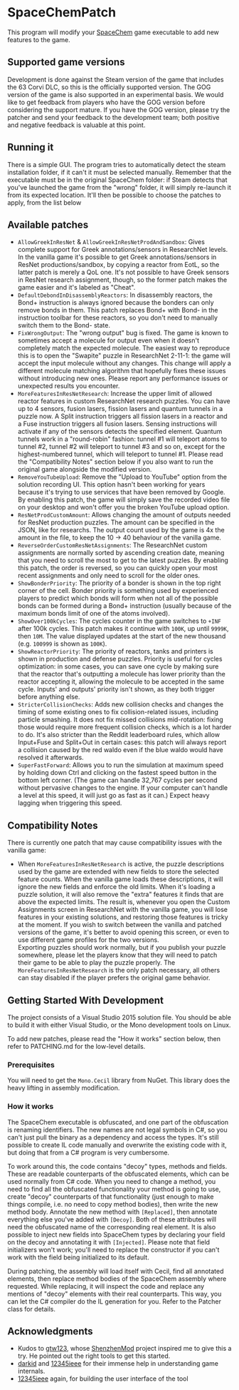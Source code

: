 # SpaceChemPatch

This program will modify your [SpaceChem](http://www.zachtronics.com/spacechem/) game executable to add new features to the game.

## Supported game versions

Development is done against the Steam version of the game that includes the 63 Corvi DLC, so this is the officially supported
version. The GOG version of the game is also supported in an experimental basis. We would like to get feedback from players
who have the GOG version before considering the support mature. If you have the GOG version, please try the patcher and
send your feedback to the development team; both positive and negative feedback is valuable at this point.

## Running it

There is a simple GUI. The program tries to automatically detect the steam installation folder, if it can't it must be selected manually.
Remember that the executable must be in the original SpaceChem folder:
if Steam detects that you've launched the game from the "wrong" folder, it will simply re-launch it from its expected location.
It'll then be possible to choose the patches to apply, from the list below

## Available patches

* `AllowGreekInResNet` & `AllowGreekInResNetProdAndSandbox`: Gives complete support for Greek annotations/sensors in ResearchNet levels.
  In the vanilla game it's possible to get Greek annotations/sensors in ResNet productions/sandbox, by copying a reactor from EotL, so the latter
  patch is merely a QoL one. It's not possible to have Greek sensors in ResNet research assignment, though, so the former patch makes the game
  easier and it's labeled as "Cheat".
* `DefaultDebondInDisassemblyReactors`: In disassembly reactors, the Bond+ instruction is always ignored because the bonders
  can only remove bonds in them. This patch replaces Bond+ with Bond- in the instruction toolbar for these reactors, so
  you don't need to manually switch them to the Bond- state.
* `FixWrongOutput`: The "wrong output" bug is fixed. The game is known to sometimes accept a molecule for output even when it doesn't
  completely match the expected molecule. The easiest way to reproduce this is to open the "Swapite" puzzle in ResearchNet 2-11-1:
  the game will accept the input molecule without any changes. This change will apply a different molecule matching algorithm that
  hopefully fixes these issues without introducing new ones. Please report any performance issues or unexpected results you encounter.
* `MoreFeaturesInResNetResearch`: Increase the upper limit of allowed reactor features in custom ResearchNet research puzzles.
  You can have up to 4 sensors, fusion lasers, fission lasers and quantum tunnels in a puzzle now. A Split instruction triggers all
  fission lasers in a reactor and a Fuse instruction triggers all fusion lasers. Sensing instructions will activate if any of
  the sensors detects the specified element. Quantum tunnels work in a "round-robin" fashion: tunnel #1 will teleport atoms to
  tunnel #2, tunnel #2 will teleport to tunnel #3 and so on, except for the highest-numbered tunnel, which will teleport to tunnel #1.
  Please read the "Compatibility Notes" section below if you also want to run the original game alongside the modified version.
* `RemoveYouTubeUpload`: Remove the "Upload to YouTube" option from the solution recording UI. This option hasn't been working
  for years because it's trying to use services that have been removed by Google. By enabling this patch, the game will simply save the
  recorded video file on your desktop and won't offer you the broken YouTube upload option.
* `ResNetProdCustomAmount`: Allows changing the amount of outputs needed for ResNet production puzzles. The amount can be specified in
  the JSON, like for researchs. The output count used by the game is 4x the amount in the file, to keep the 10 -> 40 behaviour of the vanilla game.
* `ReverseOrderCustomResNetAssignments`: The ResearchNet custom assignments are normally sorted by ascending creation date, meaning
  that you need to scroll the most to get to the latest puzzles. By enabling this patch, the order is reversed, so you can quickly open
  your most recent assignments and only need to scroll for the older ones.
* `ShowBonderPriority`: The priority of a bonder is shown in the top right corner of the cell.
  Bonder priority is something used by experienced players to predict which bonds will form when not all of the possible bonds can be formed
  during a Bond+ instruction (usually because of the maximum bonds limit of one of the atoms involved).
* `ShowOver100kCycles`: The cycles counter in the game switches to `+INF` after 100k cycles. This patch makes it continue with `100K`,
  up until `9999K`, then `10M`. The value displayed updates at the start of the new thousand (e.g. `100999` is shown as `100K`).
* `ShowReactorPriority`: The priority of reactors, tanks and printers is shown in production and defense puzzles.
  Priority is useful for cycles optimization: in some cases, you can save one cycle by making sure that the reactor that's outputting
  a molecule has lower priority than the reactor accepting it, allowing the molecule to be accepted in the same cycle.
  Inputs' and outputs' priority isn't shown, as they both trigger before anything else.
* `StricterCollisionChecks`: Adds new collision checks and changes the timing of some existing ones to fix collision-related issues,
  including particle smashing. It does not fix missed collisions mid-rotation: fixing those would require more frequent collision checks,
  which is a lot harder to do. It's also stricter than the Reddit leaderboard rules, which allow Input+Fuse and Split+Out in certain
  cases: this patch will always report a collision caused by the red waldo even if the blue waldo would have resolved it afterwards.
* `SuperFastForward`: Allows you to run the simulation at maximum speed by holding down Ctrl and clicking on the fastest speed button
  in the bottom left corner. (The game can handle 32,767 cycles per second without pervasive changes to the engine. If your computer
  can't handle a level at this speed, it will just go as fast as it can.) Expect heavy lagging when triggering this speed.

## Compatibility Notes

There is currently one patch that may cause compatibility issues with the vanilla game:

* When `MoreFeaturesInResNetResearch` is active, the puzzle descriptions used by the game are extended with new fields to store the
  selected feature counts. When the vanilla game loads these descriptions, it will ignore the new fields and enforce the old limits.
  When it's loading a puzzle solution, it will also remove the "extra" features it finds that are above the expected limits. The result is,
  whenever you open the Custom Assignments screen in ResearchNet with the vanilla game, you will lose features in your existing solutions,
  and restoring those features is tricky at the moment. If you wish to switch between the vanilla and patched versions of the game,
  it's better to avoid opening this screen, or even to use different game profiles for the two versions.  
  Exporting puzzles should work normally, but if you publish your puzzle somewhere, please let the players know that they will need to
  patch their game to be able to play the puzzle properly. The `MoreFeaturesInResNetResearch` is the only patch necessary, all others
  can stay disabled if the player prefers the original game behavior.

## Getting Started With Development

The project consists of a Visual Studio 2015 solution file. You should be able to build it with either Visual Studio, or the Mono development tools on Linux.

To add new patches, please read the "How it works" section below, then refer to PATCHING.md for the low-level details.

### Prerequisites

You will need to get the `Mono.Cecil` library from NuGet. This library does the heavy lifting in assembly modification.

### How it works

The SpaceChem executable is obfuscated, and one part of the obfuscation is renaming identifiers. The new names are not legal symbols in C#,
so you can't just pull the binary as a dependency and access the types.
It's still possible to create IL code manually and overwrite the existing code with it, but doing that from a C# program is very cumbersome.

To work around this, the code contains "decoy" types, methods and fields.
These are readable counterparts of the obfuscated elements, which can be used normally from C# code.
When you need to change a method, you need to find all the obfuscated functionality your method is going to use,
create "decoy" counterparts of that functionality (just enough to make things compile, i.e. no need to copy method bodies),
then write the new method body. Annotate the new method with `[Replaced]`, then annotate everything else you've added with `[Decoy]`.
Both of these attributes will need the obfuscated name of the corresponding real element.
It is also possible to inject new fields into SpaceChem types by declaring your field on the decoy and annotating it with `[Injected]`.
Please note that field initializers won't work;
you'll need to replace the constructor if you can't work with the field being initialized to its default.

During patching, the assembly will load itself with Cecil, find all annotated elements,
then replace method bodies of the SpaceChem assembly where requested.
While replacing, it will inspect the code and replace any mentions of "decoy" elements with their real counterparts.
This way, you can let the C# compiler do the IL generation for you. Refer to the Patcher class for details.

## Acknowledgments

* Kudos to [gtw123](https://github.com/gtw123), whose [ShenzhenMod](https://github.com/gtw123/ShenzhenMod) project inspired me to give this a try.
  He pointed out the right tools to get this started.
* [darkid](https://github.com/jbzdarkid) and [12345ieee](https://github.com/12345ieee) for their immense help in understanding game internals.
* [12345ieee](https://github.com/12345ieee) again, for building the user interface of the tool
